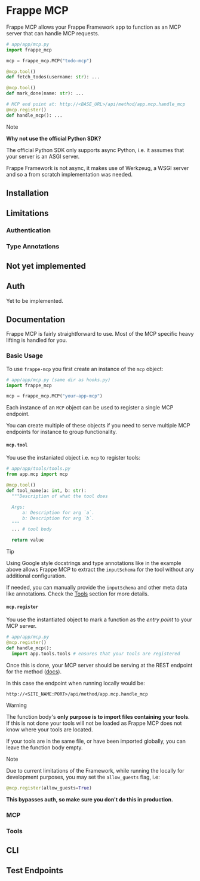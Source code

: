 # Frappe MCP

Frappe MCP allows your Frappe Framework app to function as an MCP server that
can handle MCP requests.

```python
# app/app/mcp.py
import frappe_mcp

mcp = frappe_mcp.MCP("todo-mcp")

@mcp.tool()
def fetch_todos(username: str): ...

@mcp.tool()
def mark_done(name: str): ...

# MCP end point at: http://<BASE_URL>/api/method/app.mcp.handle_mcp
@mcp.register()
def handle_mcp(): ...
```

> [!NOTE]
>
> **Why not use the official Python SDK?**
>
> The official Python SDK only supports async Python, i.e. it assumes that your
> server is an ASGI server.
>
> Frappe Framework is not async, it makes use of Werkzeug, a WSGI server and so
> a from scratch implementation was needed.

## Installation

<!--
You install Frappe MCP like any other dependency Python dependency.

```bash
uv add frappe-mcp
```

or

```bash
pip install frappe-mcp
```

Then update your `pyproject.toml` to include Frappe MCP
-->

## Limitations

<!-- Add -->

### Authentication

### Type Annotations

## Not yet implemented

## Auth

Yet to be implemented.

## Documentation

Frappe MCP is fairly straightforward to use. Most of the MCP specific heavy
lifting is handled for you.

### Basic Usage

To use `frappe-mcp` you first create an instance of the `mcp` object:

```python
# app/app/mcp.py (same dir as hooks.py)
import frappe_mcp

mcp = frappe_mcp.MCP("your-app-mcp")
```

Each instance of an `MCP` object can be used to register a single MCP endpoint.

You can create multiple of these objects if you need to serve multiple MCP
endpoints for instance to group functionality.

#### `mcp.tool`

You use the instaniated object i.e. `mcp` to register tools:

```python
# app/app/tools/tools.py
from app.mcp import mcp

@mcp.tool()
def tool_name(a: int, b: str):
  """Description of what the tool does

  Args:
      a: Description for arg `a`.
      b: Description for arg `b`.
  """
  ... # tool body

  return value
```

> [!TIP]
>
> Using Google style docstrings and type annotations like in the example above
> allows Frappe MCP to extract the `inputSchema` for the tool without any additional
> configuration.

If needed, you can manually provide the `inputSchema` and other meta data like annotations.
Check the [Tools](#tools) section for more details.

#### `mcp.register`

You use the instantiated object to mark a function as the _entry point_ to your MCP server.

```python
# app/app/mcp.py
@mcp.register()
def handle_mcp():
  import app.tools.tools # ensures that your tools are registered
```

Once this is done, your MCP server should be serving at the REST endpoint for
the method ([docs](https://docs.frappe.io/framework/user/en/api/rest#remote-method-calls)).

In this case the endpoint when running locally would be:

```
http://<SITE_NAME:PORT>/api/method/app.mcp.handle_mcp
```

> [!WARNING]
>
> The function body's **only purpose is to import files containing your tools**.
> If this is not done your tools will not be loaded as Frappe MCP does not know where
> your tools are located.
>
> If your tools are in the same file, or have been imported globally, you can
> leave the function body empty.

> [!NOTE]
>
> Due to current limitations of the Framework, while running the locally
> for development purposes, you may set the `allow_guests` flag, i.e:
>
> ```python
> @mcp.register(allow_guests=True)
> ```
>
> **This bypasses auth, so make sure you don't do this in production.**

### MCP

### Tools

## CLI

## Test Endpoints
